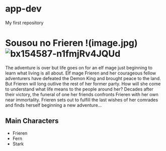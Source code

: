 # app-dev
My first repository
# **Sousou no Frieren** !(image.jpg)![bx154587-n1fmjRv4JQUd](https://github.com/D185630/app-dev/assets/152355002/6942f432-4255-4866-ad34-f9bf6a68ffe7)

The adventure is over but life goes on for an elf mage just beginning to learn what living is all about. Elf mage Frieren and her courageous fellow adventurers have defeated the Demon King and brought peace to the land. But Frieren will long outlive the rest of her former party. How will she come to understand what life means to the people around her? Decades after their victory, the funeral of one her friends confronts Frieren with her own near immortality. Frieren sets out to fulfill the last wishes of her comrades and finds herself beginning a new adventure…

## Main Characters 
- Frieren
- Fern
- Stark
